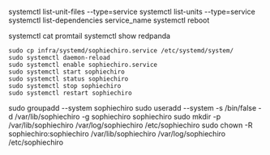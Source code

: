 systemctl list-unit-files --type=service
systemctl list-units --type=service
systemctl list-dependencies service_name
systemctl reboot

systemctl cat promtail
systemctl show redpanda

```
sudo cp infra/systemd/sophiechiro.service /etc/systemd/system/
sudo systemctl daemon-reload
sudo systemctl enable sophiechiro.service
sudo systemctl start sophiechiro
sudo systemctl status sophiechiro
sudo systemctl stop sophiechiro
sudo systemctl restart sophiechiro
```


sudo groupadd --system sophiechiro
sudo useradd --system -s /bin/false -d /var/lib/sophiechiro -g sophiechiro sophiechiro
sudo mkdir -p /var/lib/sophiechiro /var/log/sophiechiro /etc/sophiechiro
sudo chown -R sophiechiro:sophiechiro /var/lib/sophiechiro /var/log/sophiechiro /etc/sophiechiro
